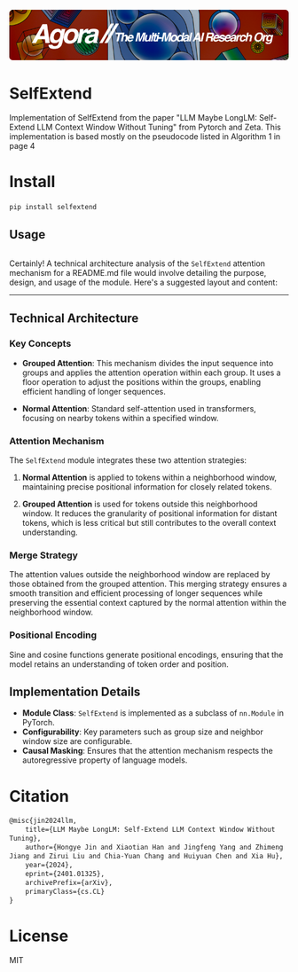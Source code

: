 [![Multi-Modality](agorabanner.png)](https://discord.gg/qUtxnK2NMf)

# SelfExtend
Implementation of SelfExtend from the paper "LLM Maybe LongLM: Self-Extend LLM Context Window Without Tuning" from Pytorch and Zeta. This implementation is based mostly on the pseudocode listed in Algorithm 1 in page 4


# Install
`pip install selfextend`


## Usage
```python

```

Certainly! A technical architecture analysis of the `SelfExtend` attention mechanism for a README.md file would involve detailing the purpose, design, and usage of the module. Here's a suggested layout and content:

---

## Technical Architecture

### Key Concepts

- **Grouped Attention**: This mechanism divides the input sequence into groups and applies the attention operation within each group. It uses a floor operation to adjust the positions within the groups, enabling efficient handling of longer sequences.
  
- **Normal Attention**: Standard self-attention used in transformers, focusing on nearby tokens within a specified window.

### Attention Mechanism

The `SelfExtend` module integrates these two attention strategies:

1. **Normal Attention** is applied to tokens within a neighborhood window, maintaining precise positional information for closely related tokens.
   
2. **Grouped Attention** is used for tokens outside this neighborhood window. It reduces the granularity of positional information for distant tokens, which is less critical but still contributes to the overall context understanding.

### Merge Strategy

The attention values outside the neighborhood window are replaced by those obtained from the grouped attention. This merging strategy ensures a smooth transition and efficient processing of longer sequences while preserving the essential context captured by the normal attention within the neighborhood window.

### Positional Encoding

Sine and cosine functions generate positional encodings, ensuring that the model retains an understanding of token order and position.

## Implementation Details

- **Module Class**: `SelfExtend` is implemented as a subclass of `nn.Module` in PyTorch.
- **Configurability**: Key parameters such as group size and neighbor window size are configurable.
- **Causal Masking**: Ensures that the attention mechanism respects the autoregressive property of language models.



# Citation
```bibtext
@misc{jin2024llm,
    title={LLM Maybe LongLM: Self-Extend LLM Context Window Without Tuning}, 
    author={Hongye Jin and Xiaotian Han and Jingfeng Yang and Zhimeng Jiang and Zirui Liu and Chia-Yuan Chang and Huiyuan Chen and Xia Hu},
    year={2024},
    eprint={2401.01325},
    archivePrefix={arXiv},
    primaryClass={cs.CL}
}
```

# License
MIT